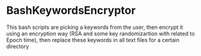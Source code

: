 # BashKeywordsEncryptor
This bash scripts are picking a keywords from the user, then encrypt it using an encryption way (RSA and some key randomizartion with related to Epoch time), then replace these keywords in all text files for a certain directory
